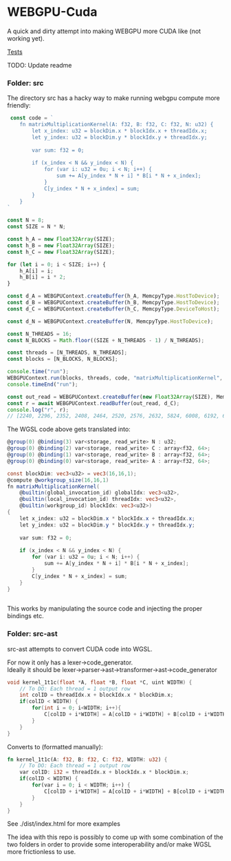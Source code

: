 # WEBGPU-Cuda
A quick and dirty attempt into making WEBGPU more CUDA like (not working yet).<br />

[Tests](https://aifanatic.github.io/webgpu-cuda/dist/index.html)

TODO: Update readme

### Folder: src
The directory src has a hacky way to make running webgpu compute more friendly:
```typescript
 const code = `
    fn matrixMultiplicationKernel(A: f32, B: f32, C: f32, N: u32) {
        let x_index: u32 = blockDim.x * blockIdx.x + threadIdx.x;
        let y_index: u32 = blockDim.y * blockIdx.y + threadIdx.y;
        
        var sum: f32 = 0;
        
        if (x_index < N && y_index < N) {
            for (var i: u32 = 0u; i < N; i++) {
                sum += A[y_index * N + i] * B[i * N + x_index];
            }
            C[y_index * N + x_index] = sum;
        }
    }
`

const N = 8;
const SIZE = N * N;

const h_A = new Float32Array(SIZE);
const h_B = new Float32Array(SIZE);
const h_C = new Float32Array(SIZE);

for (let i = 0; i < SIZE; i++) {
    h_A[i] = i;
    h_B[i] = i * 2;
}

const d_A = WEBGPUContext.createBuffer(h_A, MemcpyType.HostToDevice);
const d_B = WEBGPUContext.createBuffer(h_B, MemcpyType.HostToDevice);
const d_C = WEBGPUContext.createBuffer(h_C, MemcpyType.DeviceToHost);

const d_N = WEBGPUContext.createBuffer(N, MemcpyType.HostToDevice);

const N_THREADS = 16;
const N_BLOCKS = Math.floor((SIZE + N_THREADS - 1) / N_THREADS);

const threads = [N_THREADS, N_THREADS];
const blocks = [N_BLOCKS, N_BLOCKS];

console.time("run");
WEBGPUContext.run(blocks, threads, code, "matrixMultiplicationKernel", d_A, d_B, d_C, d_N);
console.timeEnd("run");

const out_read = WEBGPUContext.createBuffer(new Float32Array(SIZE), MemcpyType.Readback);
const r = await WEBGPUContext.readBuffer(out_read, d_C);
console.log("r", r);
// [2240, 2296, 2352, 2408, 2464, 2520, 2576, 2632, 5824, 6008, 6192, 6376, 6560, 6744, 6928, 7112, 9408, 9720, 10032, 10344, 10656, 10968, 11280, 11592, 12992, 13432, 13872, 14312, 14752, 15192, 15632, 16072, 16576, 17144, 17712, 18280, 18848, 19416, 19984, 20552, 20160, 20856, 21552, 22248, 22944, 23640, 24336, 25032, 23744, 24568, 25392, 26216, 27040, 27864, 28688, 29512, 27328, 28280, 29232, 30184, 31136, 32088, 33040, 33992]
```

The WGSL code above gets translated into:
```glsl
@group(0) @binding(3) var<storage, read_write> N : u32;
@group(0) @binding(2) var<storage, read_write> C : array<f32, 64>;
@group(0) @binding(1) var<storage, read_write> B : array<f32, 64>;
@group(0) @binding(0) var<storage, read_write> A : array<f32, 64>;

const blockDim: vec3<u32> = vec3(16,16,1);
@compute @workgroup_size(16,16,1)
fn matrixMultiplicationKernel(
    @builtin(global_invocation_id) globalIdx: vec3<u32>,
    @builtin(local_invocation_id) threadIdx: vec3<u32>,
    @builtin(workgroup_id) blockIdx: vec3<u32>) 
{
    let x_index: u32 = blockDim.x * blockIdx.x + threadIdx.x;
    let y_index: u32 = blockDim.y * blockIdx.y + threadIdx.y;
    
    var sum: f32 = 0;
    
    if (x_index < N && y_index < N) {
        for (var i: u32 = 0u; i < N; i++) {
            sum += A[y_index * N + i] * B[i * N + x_index];
        }
        C[y_index * N + x_index] = sum;
    }
}
        
```

This works by manipulating the source code and injecting the proper bindings etc.


### Folder: src-ast
src-ast attempts to convert CUDA code into WGSL.

For now it only has a lexer->code_generator.<br/>
Ideally it should be lexer->parser->ast->transformer->ast->code_generator
```C++
void kernel_1t1c(float *A, float *B, float *C, uint WIDTH) {
    // To DO: Each thread = 1 output row
    int colID = threadIdx.x + blockIdx.x * blockDim.x;
    if(colID < WIDTH) {
        for(int i = 0; i<WIDTH; i++){
            C[colID + i*WIDTH] = A[colID + i*WIDTH] + B[colID + i*WIDTH];
        }
    }
}
```
Converts to (formatted manually):
```rust
fn kernel_1t1c(A: f32, B: f32, C: f32, WIDTH: u32) {
    // To DO: Each thread = 1 output row
    var colID: i32 = threadIdx.x + blockIdx.x * blockDim.x;
    if(colID < WIDTH) {
        for(var i = 0; i < WIDTH; i++) {
            C[colID + i*WIDTH] = A[colID + i*WIDTH] + B[colID + i*WIDTH];
        }
    }
}
```
See ./dist/index.html for more examples

The idea with this repo is possibly to come up with some combination of the two folders in order to provide some interoperability and/or make WGSL more frictionless to use.